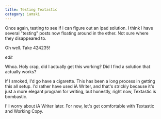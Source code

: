 ```yaml
---
title: Testing Textastic
category: iamski
---
```

Once again, testing to see if I can figure out an ipad solution. I think I have several "testing" posts now floating around in the ether. Not sure where they disappeared to.

Oh well. Take 424235!

_edit_

Whoa. Holy crap, did I actually get this working? Did I find a solution that actually works?

If I smoked, I'd go have a cigarette. This has been a long process in getting this all setup. I'd rather have used iA Writer, and that's strickly because it's just a more elegant program for writing, but honestly, right now, Textastic is bombastic.

I'll worry about iA Writer later. For now, let's get comfortable with Textastic and Working Copy.